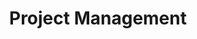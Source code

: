 ---
# This topic lives at
# https://digital.gov/topics/project-management

# Topic Title
title: "Project Management"

# description — keep it short and clear
summary: ""

# Weight
weight: 1

# For more information on managing topics,
# see https://github.com/GSA/digitalgov.gov/wiki/topics
---